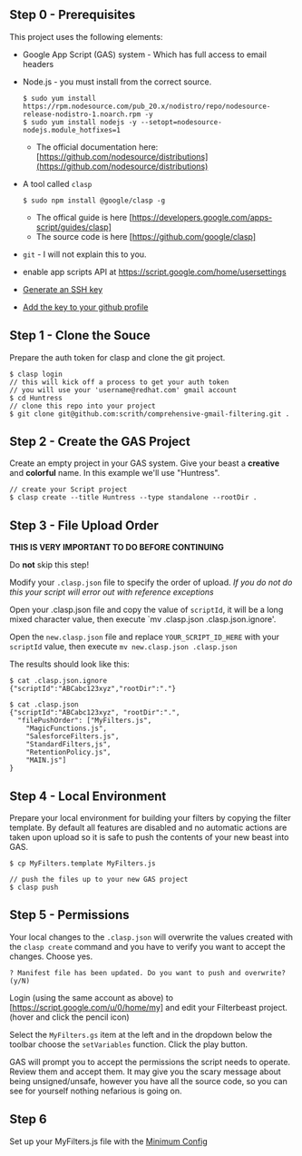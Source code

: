 ## Step 0 - Prerequisites

This project uses the following elements:

- Google App Script (GAS) system - Which has full access to email headers

- Node.js - you must install from the correct source.

    ```
    $ sudo yum install https://rpm.nodesource.com/pub_20.x/nodistro/repo/nodesource-release-nodistro-1.noarch.rpm -y
    $ sudo yum install nodejs -y --setopt=nodesource-nodejs.module_hotfixes=1
    ```
    
    - The official documentation here: [https://github.com/nodesource/distributions](https://github.com/nodesource/distributions)

- A tool called `clasp`

    ~~~ 
    $ sudo npm install @google/clasp -g
    ~~~

    - The offical guide is here [https://developers.google.com/apps-script/guides/clasp]
    - The source code is here [https://github.com/google/clasp]

- `git` - I will not explain this to you.

- enable app scripts API  at https://script.google.com/home/usersettings

- [Generate an SSH key](https://docs.github.com/en/authentication/managing-commit-signature-verification/generating-a-new-gpg-key)

- [Add the key to your github profile](https://docs.github.com/en/authentication/managing-commit-signature-verification/adding-a-gpg-key-to-your-github-account)

## Step 1 - Clone the Souce

Prepare the auth token for clasp and clone the git project.

~~~ 
$ clasp login
// this will kick off a process to get your auth token
// you will use your 'username@redhat.com' gmail account
$ cd Huntress
// clone this repo into your project
$ git clone git@github.com:scrith/comprehensive-gmail-filtering.git .
~~~

## Step 2 - Create the GAS Project

Create an empty project in your GAS system. Give your beast a **creative** and **colorful** name. In this example we'll use "Huntress".

~~~
// create your Script project
$ clasp create --title Huntress --type standalone --rootDir .
~~~

## Step 3 - File Upload Order

**THIS IS VERY IMPORTANT TO DO BEFORE CONTINUING**

Do **not** skip this step!

Modify your `.clasp.json` file to specify the order of upload. *If you do not do this your script will error out with reference exceptions*

Open your .clasp.json file and copy the value of `scriptId`, it will be a long mixed character value, then execute `mv .clasp.json .clasp.json.ignore'.

Open the `new.clasp.json` file and replace `YOUR_SCRIPT_ID_HERE` with your `scriptId` value, then execute `mv new.clasp.json .clasp.json`

The results should look like this:

~~~
$ cat .clasp.json.ignore
{"scriptId":"ABCabc123xyz","rootDir":"."}

$ cat .clasp.json
{"scriptId":"ABCabc123xyz", "rootDir":".",
  "filePushOrder": ["MyFilters.js",
    "MagicFunctions.js",
    "SalesforceFilters.js",
    "StandardFilters,js",
    "RetentionPolicy.js",
    "MAIN.js"]
}
~~~

## Step 4 - Local Environment

Prepare your local environment for building your filters by copying the filter template. By default all features are disabled and no automatic actions are taken upon upload so it is safe to push the contents of your new beast into GAS.

~~~
$ cp MyFilters.template MyFilters.js

// push the files up to your new GAS project
$ clasp push
~~~

## Step 5 - Permissions

Your local changes to the `.clasp.json` will overwrite the values created with the `clasp create` command and you have to verify you want to accept the changes. Choose yes.

~~~
? Manifest file has been updated. Do you want to push and overwrite? (y/N) 
~~~

Login (using the same account as above) to [https://script.google.com/u/0/home/my] and edit your Filterbeast project. (hover and click the pencil icon)

Select the `MyFilters.gs` item at the left and in the dropdown below the toolbar choose the `setVariables` function. Click the play button.

GAS will prompt you to accept the permissions the script needs to operate. Review them and accept them. It may give you the scary message about being unsigned/unsafe, however you have all the source code, so you can see for yourself nothing nefarious is going on.

## Step 6

Set up your MyFilters.js file with the [Minimum Config](minimum-config.md)
